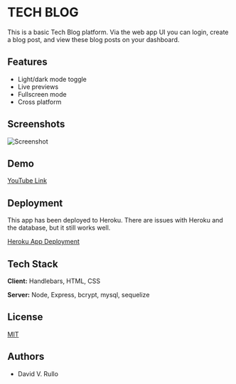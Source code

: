
# TECH BLOG 

This is a basic Tech Blog platform. Via the web app UI you can login, create a blog post, and view these blog posts on your dashboard. 


## Features

- Light/dark mode toggle
- Live previews
- Fullscreen mode
- Cross platform

  
## Screenshots

![Screenshot](https://user-images.githubusercontent.com/80405589/125873982-2912b692-45c9-4170-a493-9c53aa3467b9.JPG)

  
## Demo

[YouTube Link](https://www.youtube.com/watch?v=OKgh4_Lq3NA)

  
## Deployment

This app has been deployed to Heroku. There are issues with Heroku and the database, but it still works well. 

[Heroku App Deployment](https://rullo-tech-blog.herokuapp.com/)
## Tech Stack

**Client:** Handlebars, HTML, CSS

**Server:** Node, Express, bcrypt, mysql, sequelize

  
## License

[MIT](https://choosealicense.com/licenses/mit/)

  
## Authors

- David V. Rullo

  
